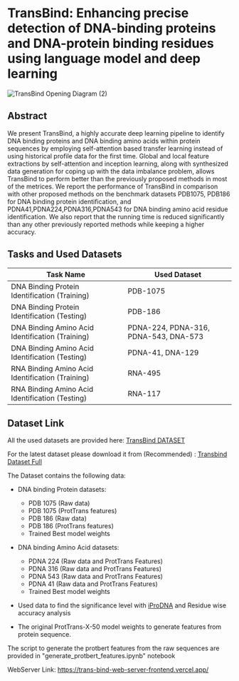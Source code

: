 
# TransBind: Enhancing precise detection of DNA-binding proteins and DNA-protein binding residues using language model and deep learning



![TransBind Opening Diagram (2)](https://github.com/user-attachments/assets/0b948185-ae29-46d9-9ad6-779a0ac9e6b7)







## Abstract

We present TransBind, a highly accurate deep learning pipeline to identify DNA binding proteins and DNA binding amino acids within protein sequences by employing self-attention based transfer learning instead of using historical profile data for the first time. Global and local feature extractions by self-attention and inception learning, along with synthesized data generation for coping up with the data imbalance problem, allows TransBind to perform better than the previously proposed methods in most of the metrices. We report the performance of TransBind in comparison with other proposed methods on the benchmark datasets PDB1075, PDB186 for DNA binding protein identification, and PDNA41,PDNA224,PDNA316,PDNA543 for DNA binding amino acid residue identification. We also report that the running time is reduced significantly than any other previously reported methods while keeping a higher accuracy. 


## Tasks and Used Datasets

| Task Name                                   | Used Dataset                                |
| ------------------------------------------- | ------------------------------------------- |
| DNA Binding Protein Identification (Training)  | PDB-1075                                    |
| DNA Binding Protein Identification (Testing)   | PDB-186                                     |
| DNA Binding Amino Acid Identification (Training) | PDNA-224, PDNA-316, PDNA-543, DNA-573       |
| DNA Binding Amino Acid Identification (Testing)  | PDNA-41, DNA-129                            |
| RNA Binding Amino Acid Identification (Training) | RNA-495                                     |
| RNA Binding Amino Acid Identification (Testing)  | RNA-117   



## Dataset Link

All the used datasets are provided here:
[TransBind DATASET](https://drive.google.com/drive/folders/13dZsgurLKU8wR0YVdfzMX_GImqkqxgCW?usp=sharing)


For the latest dataset please download it from (Recommended) :
[Transbind Dataset Full](https://zenodo.org/records/10215073)


The Dataset contains the following data:

- DNA binding Protein datasets:
    - PDB 1075 (Raw data)
    - PDB 1075 (ProtTrans features)
    - PDB 186 (Raw data)
    - PDB 186 (ProtTrans features)
    - Trained Best model weights

- DNA binding Amino Acid datasets:
    - PDNA 224 (Raw data and ProtTrans Features)
    - PDNA 316 (Raw data and ProtTrans Features)
    - PDNA 543 (Raw data and ProtTrans Features)
    - PDNA 41 (Raw data and ProtTrans Features)
    - Trained Best model weights
- Used data to find the significance level with [iProDNA](https://pubmed.ncbi.nlm.nih.gov/31881828/) and Residue wise accuracy analysis
- The original ProtTrans-X-50 model weights to generate features from protein sequence.


The script to generate the protbert features from the raw sequences are provided in "generate_protbert_features.ipynb" notebook

WebServer Link: https://trans-bind-web-server-frontend.vercel.app/







